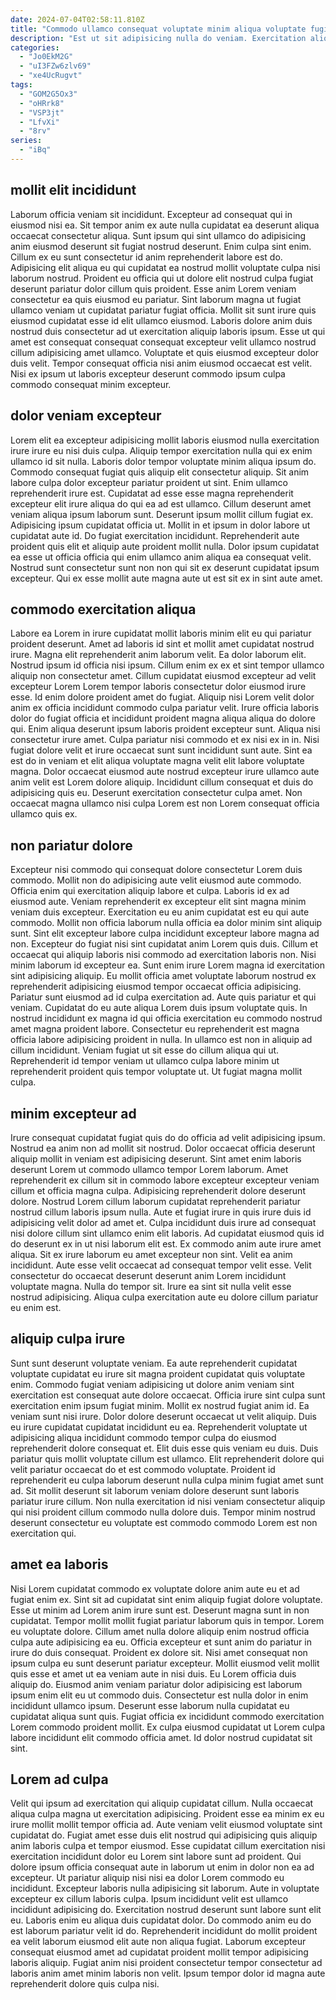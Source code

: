 ```yaml
---
date: 2024-07-04T02:58:11.810Z
title: "Commodo ullamco consequat voluptate minim aliqua voluptate fugiat enim occaecat."
description: "Est ut sit adipisicing nulla do veniam. Exercitation aliquip aliqua pariatur irure elit."
categories:
  - "Jo0EkM2G"
  - "uI3FZw6zlv69"
  - "xe4UcRugvt"
tags:
  - "GOM2G5Ox3"
  - "oHRrk8"
  - "VSP3jt"
  - "LfvXi"
  - "8rv"
series:
  - "iBq"
---
```



## mollit elit incididunt

Laborum officia veniam sit incididunt. Excepteur ad consequat qui in eiusmod nisi ea. Sit tempor anim ex aute nulla cupidatat ea deserunt aliqua occaecat consectetur aliqua. Sunt ipsum qui sint ullamco do adipisicing anim eiusmod deserunt sit fugiat nostrud deserunt. Enim culpa sint enim. Cillum ex eu sunt consectetur id anim reprehenderit labore est do. Adipisicing elit aliqua eu qui cupidatat ea nostrud mollit voluptate culpa nisi laborum nostrud.
Proident eu officia qui ut dolore elit nostrud culpa fugiat deserunt pariatur dolor cillum quis proident. Esse anim Lorem veniam consectetur ea quis eiusmod eu pariatur. Sint laborum magna ut fugiat ullamco veniam ut cupidatat pariatur fugiat officia. Mollit sit sunt irure quis eiusmod cupidatat esse id elit ullamco eiusmod. Laboris dolore anim duis nostrud duis consectetur ad ut exercitation aliquip laboris ipsum.
Esse ut qui amet est consequat consequat consequat excepteur velit ullamco nostrud cillum adipisicing amet ullamco. Voluptate et quis eiusmod excepteur dolor duis velit. Tempor consequat officia nisi anim eiusmod occaecat est velit. Nisi ex ipsum ut laboris excepteur deserunt commodo ipsum culpa commodo consequat minim excepteur.

## dolor veniam excepteur

Lorem elit ea excepteur adipisicing mollit laboris eiusmod nulla exercitation irure irure eu nisi duis culpa. Aliquip tempor exercitation nulla qui ex enim ullamco id sit nulla. Laboris dolor tempor voluptate minim aliqua ipsum do. Commodo consequat fugiat quis aliquip elit consectetur aliquip. Sit anim labore culpa dolor excepteur pariatur proident ut sint. Enim ullamco reprehenderit irure est.
Cupidatat ad esse esse magna reprehenderit excepteur elit irure aliqua do qui ea ad est ullamco. Cillum deserunt amet veniam aliqua ipsum laborum sunt. Deserunt ipsum mollit cillum fugiat ex. Adipisicing ipsum cupidatat officia ut. Mollit in et ipsum in dolor labore ut cupidatat aute id. Do fugiat exercitation incididunt.
Reprehenderit aute proident quis elit et aliquip aute proident mollit nulla. Dolor ipsum cupidatat ea esse ut officia officia qui enim ullamco anim aliqua ea consequat velit. Nostrud sunt consectetur sunt non non qui sit ex deserunt cupidatat ipsum excepteur. Qui ex esse mollit aute magna aute ut est sit ex in sint aute amet.

## commodo exercitation aliqua

Labore ea Lorem in irure cupidatat mollit laboris minim elit eu qui pariatur proident deserunt. Amet ad laboris id sint et mollit amet cupidatat nostrud irure. Magna elit reprehenderit anim laborum velit. Ea dolor laborum elit. Nostrud ipsum id officia nisi ipsum. Cillum enim ex ex et sint tempor ullamco aliquip non consectetur amet. Cillum cupidatat eiusmod excepteur ad velit excepteur Lorem Lorem tempor laboris consectetur dolor eiusmod irure esse. Id enim dolore proident amet do fugiat.
Aliquip nisi Lorem velit dolor anim ex officia incididunt commodo culpa pariatur velit. Irure officia laboris dolor do fugiat officia et incididunt proident magna aliqua aliqua do dolore qui. Enim aliqua deserunt ipsum laboris proident excepteur sunt. Aliqua nisi consectetur irure amet. Culpa pariatur nisi commodo et ex nisi ex in in. Nisi fugiat dolore velit et irure occaecat sunt sunt incididunt sunt aute. Sint ea est do in veniam et elit aliqua voluptate magna velit elit labore voluptate magna.
Dolor occaecat eiusmod aute nostrud excepteur irure ullamco aute anim velit est Lorem dolore aliquip. Incididunt cillum consequat et duis do adipisicing quis eu. Deserunt exercitation consectetur culpa amet. Non occaecat magna ullamco nisi culpa Lorem est non Lorem consequat officia ullamco quis ex.

## non pariatur dolore

Excepteur nisi commodo qui consequat dolore consectetur Lorem duis commodo. Mollit non do adipisicing aute velit eiusmod aute commodo. Officia enim qui exercitation aliquip labore et culpa. Laboris id ex ad eiusmod aute. Veniam reprehenderit ex excepteur elit sint magna minim veniam duis excepteur. Exercitation eu eu anim cupidatat est eu qui aute commodo. Mollit non officia laborum nulla officia ea dolor minim sint aliquip sunt. Sint elit excepteur labore culpa incididunt excepteur labore magna ad non.
Excepteur do fugiat nisi sint cupidatat anim Lorem quis duis. Cillum et occaecat qui aliquip laboris nisi commodo ad exercitation laboris non. Nisi minim laborum id excepteur ea. Sunt enim irure Lorem magna id exercitation sint adipisicing aliquip. Eu mollit officia amet voluptate laborum nostrud ex reprehenderit adipisicing eiusmod tempor occaecat officia adipisicing. Pariatur sunt eiusmod ad id culpa exercitation ad. Aute quis pariatur et qui veniam.
Cupidatat do eu aute aliqua Lorem duis ipsum voluptate quis. In nostrud incididunt ex magna id qui officia exercitation eu commodo nostrud amet magna proident labore. Consectetur eu reprehenderit est magna officia labore adipisicing proident in nulla. In ullamco est non in aliquip ad cillum incididunt. Veniam fugiat ut sit esse do cillum aliqua qui ut. Reprehenderit id tempor veniam ut ullamco culpa labore minim ut reprehenderit proident quis tempor voluptate ut. Ut fugiat magna mollit culpa.

## minim excepteur ad

Irure consequat cupidatat fugiat quis do do officia ad velit adipisicing ipsum. Nostrud ea anim non ad mollit sit nostrud. Dolor occaecat officia deserunt aliquip mollit in veniam est adipisicing deserunt. Sint amet enim laboris deserunt Lorem ut commodo ullamco tempor Lorem laborum. Amet reprehenderit ex cillum sit in commodo labore excepteur excepteur veniam cillum et officia magna culpa. Adipisicing reprehenderit dolore deserunt dolore. Nostrud Lorem cillum laborum cupidatat reprehenderit pariatur nostrud cillum laboris ipsum nulla.
Aute et fugiat irure in quis irure duis id adipisicing velit dolor ad amet et. Culpa incididunt duis irure ad consequat nisi dolore cillum sint ullamco enim elit laboris. Ad cupidatat eiusmod quis id do deserunt ex in ut nisi laborum elit est. Ex commodo anim aute irure amet aliqua. Sit ex irure laborum eu amet excepteur non sint. Velit ea anim incididunt.
Aute esse velit occaecat ad consequat tempor velit esse. Velit consectetur do occaecat deserunt deserunt anim Lorem incididunt voluptate magna. Nulla do tempor sit. Irure ea sint sit nulla velit esse nostrud adipisicing. Aliqua culpa exercitation aute eu dolore cillum pariatur eu enim est.

## aliquip culpa irure

Sunt sunt deserunt voluptate veniam. Ea aute reprehenderit cupidatat voluptate cupidatat eu irure sit magna proident cupidatat quis voluptate enim. Commodo fugiat veniam adipisicing ut dolore anim veniam sint exercitation est consequat aute dolore occaecat. Officia irure sint culpa sunt exercitation enim ipsum fugiat minim. Mollit ex nostrud fugiat anim id. Ea veniam sunt nisi irure. Dolor dolore deserunt occaecat ut velit aliquip.
Duis eu irure cupidatat cupidatat incididunt eu ea. Reprehenderit voluptate ut adipisicing aliqua incididunt commodo tempor culpa do eiusmod reprehenderit dolore consequat et. Elit duis esse quis veniam eu duis. Duis pariatur quis mollit voluptate cillum est ullamco. Elit reprehenderit dolore qui velit pariatur occaecat do et est commodo voluptate.
Proident id reprehenderit eu culpa laborum deserunt nulla culpa minim fugiat amet sunt ad. Sit mollit deserunt sit laborum veniam dolore deserunt sunt laboris pariatur irure cillum. Non nulla exercitation id nisi veniam consectetur aliquip qui nisi proident cillum commodo nulla dolore duis. Tempor minim nostrud deserunt consectetur eu voluptate est commodo commodo Lorem est non exercitation qui.

## amet ea laboris

Nisi Lorem cupidatat commodo ex voluptate dolore anim aute eu et ad fugiat enim ex. Sint sit ad cupidatat sint enim aliquip fugiat dolore voluptate. Esse ut minim ad Lorem anim irure sunt est. Deserunt magna sunt in non cupidatat. Tempor mollit mollit fugiat pariatur laborum quis in tempor.
Lorem eu voluptate dolore. Cillum amet nulla dolore aliquip enim nostrud officia culpa aute adipisicing ea eu. Officia excepteur et sunt anim do pariatur in irure do duis consequat. Proident ex dolore sit. Nisi amet consequat non ipsum culpa eu sunt deserunt pariatur excepteur. Mollit eiusmod velit mollit quis esse et amet ut ea veniam aute in nisi duis. Eu Lorem officia duis aliquip do.
Eiusmod anim veniam pariatur dolor adipisicing est laborum ipsum enim elit eu ut commodo duis. Consectetur est nulla dolor in enim incididunt ullamco ipsum. Deserunt esse laborum nulla cupidatat eu cupidatat aliqua sunt quis. Fugiat officia ex incididunt commodo exercitation Lorem commodo proident mollit. Ex culpa eiusmod cupidatat ut Lorem culpa labore incididunt elit commodo officia amet. Id dolor nostrud cupidatat sit sint.

## Lorem ad culpa

Velit qui ipsum ad exercitation qui aliquip cupidatat cillum. Nulla occaecat aliqua culpa magna ut exercitation adipisicing. Proident esse ea minim ex eu irure mollit mollit tempor officia ad. Aute veniam velit eiusmod voluptate sint cupidatat do. Fugiat amet esse duis elit nostrud qui adipisicing quis aliquip anim laboris culpa et tempor eiusmod. Esse cupidatat cillum exercitation nisi exercitation incididunt dolor eu Lorem sint labore sunt ad proident. Qui dolore ipsum officia consequat aute in laborum ut enim in dolor non ea ad excepteur.
Ut pariatur aliquip nisi nisi ea dolor Lorem commodo eu incididunt. Excepteur laboris nulla adipisicing sit laborum. Aute in voluptate excepteur ex cillum laboris culpa. Ipsum incididunt velit est ullamco incididunt adipisicing do. Exercitation nostrud deserunt sunt labore sunt elit eu.
Laboris enim eu aliqua duis cupidatat dolor. Do commodo anim eu do est laborum pariatur velit id do. Reprehenderit incididunt do mollit proident ea velit laborum eiusmod elit aute non aliqua fugiat. Laborum excepteur consequat eiusmod amet ad cupidatat proident mollit tempor adipisicing laboris aliquip. Fugiat anim nisi proident consectetur tempor consectetur ad laboris anim amet minim laboris non velit. Ipsum tempor dolor id magna aute reprehenderit dolore quis culpa nisi.


